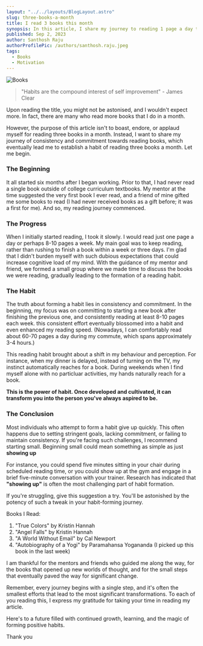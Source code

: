 ```yaml
---
layout: "../../layouts/BlogLayout.astro"
slug: three-books-a-month
title: I read 3 books this month
synopsis: In this article, I share my journey to reading 1 page a day to reading 3 books a month. How this small step followed consistently led me to form an habit I'm grateful for in life.
published: Sep 2, 2023
author: Santhosh Raju
authorProfilePic: /authors/santhosh.raju.jpeg
tags:
  - Books
  - Motivation
---
```


![Books](/three-books-a-month/Books.jpeg)

> "Habits are the compound interest of self improvement" - James Clear

Upon reading the title, you might not be astonised, and I wouldn't expect more. In fact, there are many who read more books that I do in a month.

However, the purpose of this article isn't to boast, endore, or applaud myself for reading three books in a month. Instead, I want to share my journey of consistency and commitment towards reading books, which eventually lead me to establish a habit of reading three books a month. Let me begin.

### The Beginning

It all started six months after I began working. Prior to that, I had never read a single book outside of college curriculum textbooks. My mentor at the time suggested the very first book I ever read, and a friend of mine gifted me some books to read (I had never received books as a gift before; it was a first for me). And so, my reading journey commenced.

### The Progress

When I initially started reading, I took it slowly. I would read just one page a day or perhaps 8-10 pages a week. My main goal was to keep reading, rather than rushing to finish a book within a week or three days. I'm glad that I didn't burden myself with such dubious expectations that could increase cognitive load of my mind. With the guidance of my mentor and friend, we formed a small group where we made time to discuss the books we were reading, gradually leading to the formation of a reading habit.

### The Habit

The truth about forming a habit lies in consistency and commitment. In the beginning, my focus was on committing to starting a new book after finishing the previous one, and consistently reading at least 8-10 pages each week. this consistent effort eventually blossomed into a habit and even enhanced my reading speed. (Nowadays, I can comfortably read about 60-70 pages a day during my commute, which spans approximately 3-4 hours.)

This reading habit brought about a shift in my behaviour and perception. For instance, when my dinner is delayed, instead of turning on the TV, my instinct automatically reaches for a book. During weekends when I find myself alone with no particluar activities, my hands naturally reach for a book.

**This is the power of habit. Once developed and cultivated, it can transform you into the person you've always aspired to be.**

### The Conclusion

Most individuals who attempt to form a habit give up quickly. This often happens due to setting stringent goals, lacking commitment, or failing to maintain consistency. If you're facing such challenges, I recommend starting small. Beginning small could mean something as simple as just **showing up**

For instance, you could spend five minutes sitting in your chair during scheduled reading time, or you could show up at the gym and engage in a brief five-minute conversation with your trainer. Research has indicated that **"showing up"** is often the most challenging part of habit formation.

If you're struggling, give this suggestion a try. You'll be astonished by the potency of such a tweak in your habit-forming journey.

Books I Read:

1. "True Colors" by Kristin Hannah
2. "Angel Falls" by Kristin Hannah
3. "A World Without Email" by Cal Newport
4. "Autobiography of a Yogi" by Paramahansa Yogananda (I picked up this book in the last week)

I am thankful for the mentors and friends who guided me along the way, for the books that opened up new worlds of thought, and for the small steps that eventually paved the way for significant change.

Remember, every journey begins with a single step, and it's often the smallest efforts that lead to the most significant transformations. To each of you reading this, I express my gratitude for taking your time in reading my article.

Here's to a future filled with continued growth, learning, and the magic of forming positive habits.

Thank you
